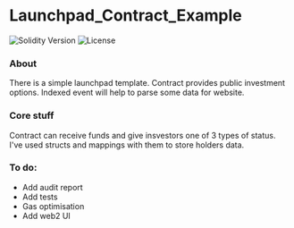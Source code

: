 # Launchpad_Contract_Example

<p align="left">
  <img src="https://img.shields.io/badge/Solidity-0.8.19-informational" alt="Solidity Version">
  <img src="https://img.shields.io/badge/License-MIT-success" alt="License">
</p>
  
<h3>About</h3>

There is a simple launchpad template. Contract provides public investment options. Indexed event will help to parse some data for website. 

<h3>Core stuff</h3>

Contract can receive funds and give insvestors one of 3 types of status. I've used structs and mappings with them to store holders data.

<h3>To do:</h3>

- Add audit report
- Add tests
- Gas optimisation
- Add web2 UI
